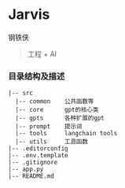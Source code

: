 # Jarvis
钢铁侠

> 工程 + AI 

### 目录结构及描述
```
|-- src
  |-- common    公共函数等
  |-- core      gpt的核心类
  |-- gpts      各种扩展的gpt
  |-- prompt    提示词
  |-- tools     langchain tools
  |-- utils     工具函数
|-- .editorconfig
|-- .env.template
|-- .gitignore
|-- app.py
|-- README.md 
```